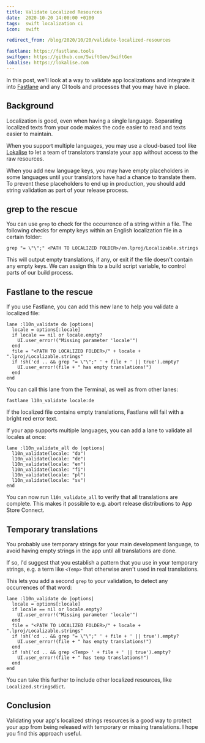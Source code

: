 ```yaml
---
title: Validate Localized Resources
date:  2020-10-20 14:00:00 +0100
tags:  swift localization ci
icon:  swift

redirect_from: /blog/2020/10/20/validate-localized-resources

fastlane: https://fastlane.tools 
swiftgen: https://github.com/SwiftGen/SwiftGen
lokalise: https://lokalise.com
---
```


In this post, we'll look at a way to validate app localizations and integrate it into [Fastlane]({{page.fastlane}}) and any CI tools and processes that you may have in place.


## Background

Localization is good, even when having a single language. Separating localized texts from your code makes the code easier to read and texts easier to maintain.

When you support multiple languages, you may use a cloud-based tool like [Lokalise]({{page.lokalise}}) to let a team of translators translate your app without access to the raw resources.

When you add new language keys, you may have empty placeholders in some languages until your translators have had a chance to translate them. To prevent these placeholders to end up in production, you should add string validation as part of your release process.


## grep to the rescue

You can use `grep` to check for the occurrence of a string within a file. The following checks for empty keys within an English localization file in a certain folder:

```
grep "= \"\";" <PATH TO LOCALIZED FOLDER>/en.lproj/Localizable.strings
```

This will output empty translations, if any, or exit if the file doesn't contain any empty keys. We can assign this to a build script variable, to control parts of our build process.


## Fastlane to the rescue

If you use Fastlane, you can add this new lane to help you validate a localized file:

```
lane :l10n_validate do |options|
  locale = options[:locale]
  if locale == nil or locale.empty?
    UI.user_error!("Missing parameter 'locale'")
  end
  file = "<PATH TO LOCALIZED FOLDER>/" + locale + ".lproj/Localizable.strings"
  if !sh('cd .. && grep "= \"\";" ' + file + ' || true').empty?
    UI.user_error!(file + " has empty translations!")
  end
end
```

You can call this lane from the Terminal, as well as from other lanes:

```
fastlane l10n_validate locale:de
```

If the localized file contains empty translations, Fastlane will fail with a bright red error text.

If your app supports multiple languages, you can add a lane to validate all locales at once:

```
lane :l10n_validate_all do |options|
  l10n_validate(locale: "da")
  l10n_validate(locale: "de")
  l10n_validate(locale: "en")
  l10n_validate(locale: "fi")
  l10n_validate(locale: "pl")
  l10n_validate(locale: "sv")
end
```

You can now run `l10n_validate_all` to verify that all translations are complete. This makes it possible to e.g. abort release distributions to App Store Connect.


## Temporary translations

You probably use temporary strings for your main development language, to avoid having empty strings in the app until all translations are done. 

If so, I'd suggest that you establish a pattern that you use in your temporary strings, e.g. a term like `<Temp>` that otherwise aren't used in real translations.

This lets you add a second `grep` to your validation, to detect any occurrences of that word:

```
lane :l10n_validate do |options|
  locale = options[:locale]
  if locale == nil or locale.empty?
    UI.user_error!("Missing parameter 'locale'")
  end
  file = "<PATH TO LOCALIZED FOLDER>/" + locale + ".lproj/Localizable.strings"
  if !sh('cd .. && grep "= \"\";" ' + file + ' || true').empty?
    UI.user_error!(file + " has empty translations!")
  end
  if !sh('cd .. && grep <Temp> ' + file + ' || true').empty?
    UI.user_error!(file + " has temp translations!")
  end
end
```

You can take this further to include other localized resources, like `Localized.stringsdict`.


## Conclusion

Validating your app's localized strings resources is a good way to protect your app from being released with temporary or missing translations. I hope you find this approach useful.